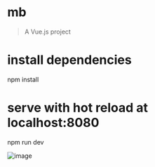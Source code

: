 # mb

> A Vue.js project




# install dependencies
npm install

# serve with hot reload at localhost:8080
npm run dev

![image](https://github.com/gg870657600/mb_re/blob/gh-pages/src/img/mb-re.png)
